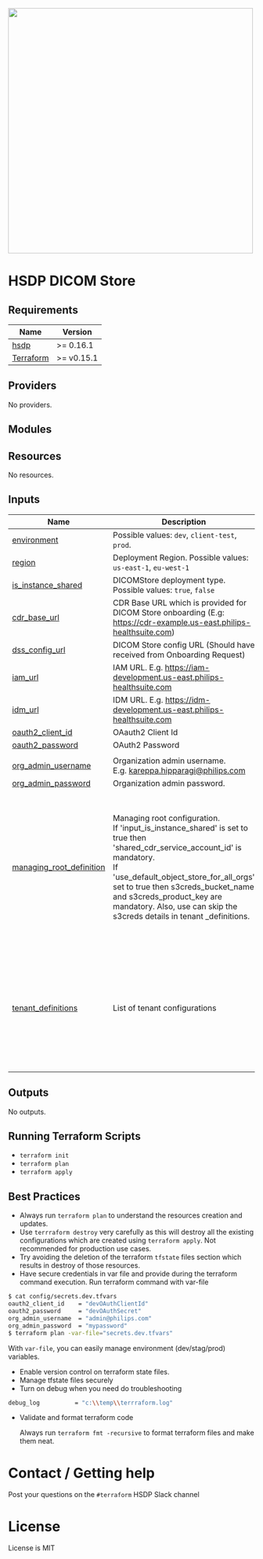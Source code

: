 <img src="https://cdn.rawgit.com/hashicorp/terraform-website/master/content/source/assets/images/logo-hashicorp.svg" width="500px">

# HSDP DICOM Store

## Requirements

| Name | Version |
|------|---------|
|[hsdp](https://registry.terraform.io/modules/philips-labs/dicom/hsdp/latest) | >= 0.16.1 |
|[Terraform](https://www.terraform.io/downloads.html) | >= v0.15.1|

## Providers

No providers.

## Modules


## Resources

No resources.

## Inputs

| Name | Description | Type | Default | Required |
|------|-------------|------|---------|:--------:|
| <a name="input_environment"></a> [environment](#input\_environment) | Possible values: `dev`, `client-test`, `prod`. | `string` | n/a | yes |
| <a name="input_region"></a> [region](#input\_region) | Deployment Region. Possible values: `us-east-1`, `eu-west-1` | `string` | n/a | yes |
| <a name="input_is_instance_shared"></a> [is_instance_shared](#input\_is\_instance\_shared) | DICOMStore deployment type.  Possible values: `true`, `false` | `bool` | false | no |
| <a name="input_cdr_base_url"></a> [cdr\_base\_url](#input\_cdr\_base\_url) | CDR Base URL which is provided for DICOM Store onboarding (E.g: https://cdr-example.us-east.philips-healthsuite.com) | `string` | n/a | yes |
| <a name="input_dss_config_url"></a> [dss\_config\_url](#input\_dss\_config\_url) | DICOM Store config URL (Should have received from Onboarding Request) | `string` | n/a | yes |
| <a name="input_iam_url"></a> [iam\_url](#input\_iam\_url) | IAM URL. E.g. https://iam-development.us-east.philips-healthsuite.com | `string` | n/a | yes |
| <a name="input_idm_url"></a> [idm\_url](#input\_idm\_url) | IDM URL. E.g. https://idm-development.us-east.philips-healthsuite.com | `string` | n/a | yes |
| <a name="input_oauth2_client_id"></a> [oauth2\_client\_id](#input\_oauth2\_client\_id) | OAauth2 Client Id | `string` | n/a | yes |
| <a name="input_oauth2_password"></a> [oauth2\_password](#input\_oauth2\_password) | OAuth2 Password | `string` | n/a | yes |
| <a name="input_org_admin_password"></a>
| <a name="input_org_admin_username"></a> [org\_admin\_username](#input\_org\_admin\_username) | Organization admin username.<br>E.g. kareppa.hipparagi@philips.com | `string` | n/a | yes |
[org\_admin\_password](#input\_org\_admin\_password) | Organization admin password. | `string` | n/a | yes |
| <a name="input_managing_root_definition"></a> [managing\_root\_definition](#input\_managing\_root\_definition) | Managing root configuration.<br>If 'input_is_instance_shared' is set to true then 'shared_cdr_service_account_id' is mandatory.<br>If 'use_default_object_store_for_all_orgs' set to true then s3creds_bucket_name and s3creds_product_key are mandatory. Also, use can skip the s3creds details in tenant _definitions.<br>  | <pre>object({<br>  organization_id                       = string<br>  admin_users                           = list(string)<br>  dicom_users                           = optional(list(string))<br>  s3creds_bucket_name                   = optional(string)<br>  s3creds_product_key                   = optional(string)<br>  force_delete_object_store             = optional(bool)<br>  use_default_object_store_for_all_orgs = optional(bool)<br>  repository_organization_id            = optional(string)<br>  shared_cdr_service_account_id         = optional(string)<br>  mpi_endpoint                          = optional(string)<br>})</pre> | `null` | yes |
| <a name="input_tenant_definitions"></a> [tenant\_definitions](#input\_tenant\_definitions) | List of tenant configurations | <pre>list(object({<br>  managing_root_organization_id = string<br> tenant_organization_id        = string<br>  admin_users                   = list(string)<br>  dicom_users                   = optional(list(string))<br>  s3creds_bucket_name           = optional(string)<br>  s3creds_product_key           = optional(string)<br>  force_delete_object_store     = optional(bool)<br>  repository_organization_id    = optional(string)<br>}))</pre> | `[]` | no |

## Outputs

No outputs.

## Running Terraform Scripts
* `terraform init`
* `terraform plan`
* `terraform apply`

## Best Practices
* Always run `terraform plan` to understand the resources creation and updates.
* Use `terrraform destroy` very carefully as this will destroy all the existing configurations which are created using `terraform apply`. Not recommended for production use cases.
* Try avoiding the deletion of the terraform `tfstate` files section which results in destroy of those resources.
* Have secure credentials in var file and provide during the terraform command execution.
Run terraform command with var-file
```bash
$ cat config/secrets.dev.tfvars
oauth2_client_id    = "devOAuthClientId"
oauth2_password     = "devOAuthSecret"
org_admin_username  = "admin@philips.com"
org_admin_password  = "mypassword"
$ terraform plan -var-file="secrets.dev.tfvars"
```
With `var-file`, you can easily manage environment (dev/stag/prod) variables.

* Enable version control on terraform state files.
* Manage tfstate files securely
* Turn on debug when you need do troubleshooting
```bash
debug_log          = "c:\\temp\\terrraform.log"
```
* Validate and format terraform code

  Always run `terraform fmt -recursive` to format terraform  files and make them neat.

# Contact / Getting help

Post your questions on the `#terraform` HSDP Slack channel

# License

License is MIT
